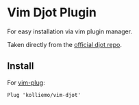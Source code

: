 # Vim Djot Plugin

For easy installation via vim plugin manager.

Taken directly from the [official djot repo](https://github.com/jgm/djot).


## Install

For [vim-plug](https://github.com/junegunn/vim-plug):

```
Plug 'kolliemo/vim-djot'
```
